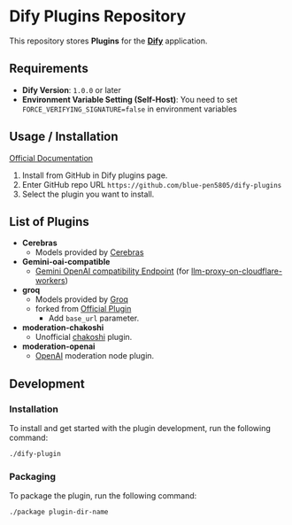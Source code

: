 # Dify Plugins Repository

This repository stores **Plugins** for the **[Dify](https://github.com/langgenius/dify)** application.

## Requirements

- **Dify Version**: `1.0.0` or later
- **Environment Variable Setting (Self-Host)**: You need to set `FORCE_VERIFYING_SIGNATURE=false` in environment variables

## Usage / Installation

[Official Documentation](https://docs.dify.ai/plugins/quick-start/install-plugins#github)

1. Install from GitHub in Dify plugins page.
2. Enter GitHub repo URL `https://github.com/blue-pen5805/dify-plugins`
3. Select the plugin you want to install.

## List of Plugins

- **Cerebras**
  - Models provided by [Cerebras](https://cloud.cerebras.ai/)
- **Gemini-oai-compatible**
  - [Gemini OpenAI compatibility Endpoint](https://ai.google.dev/gemini-api/docs/openai) (for [llm-proxy-on-cloudflare-workers](https://github.com/blue-pen5805/llm-proxy-on-cloudflare-workers))
- **groq**
  - Models provided by [Groq](https://console.groq.com/)
  - forked from [Official Plugin](https://github.com/langgenius/dify-official-plugins/tree/main/models/groq)
    - Add `base_url` parameter.
- **moderation-chakoshi**
  - Unofficial [chakoshi](https://chakoshi.ntt.com) plugin.
- **moderation-openai**
  - [OpenAI](https://platform.openai.com/) moderation node plugin.

## Development

### Installation

To install and get started with the plugin development, run the following command:

```bash
./dify-plugin
```

### Packaging

To package the plugin, run the following command:

```bash
./package plugin-dir-name
```
